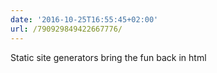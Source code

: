 ```yaml
---
date: '2016-10-25T16:55:45+02:00'
url: /790929849422667776/
---
```

Static site generators bring the fun back in html
